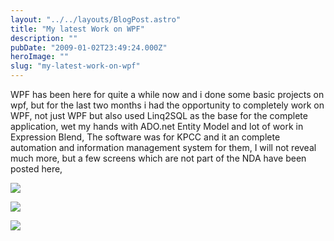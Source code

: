 ```yaml
---
layout: "../../layouts/BlogPost.astro"
title: "My latest Work on WPF"
description: ""
pubDate: "2009-01-02T23:49:24.000Z"
heroImage: ""
slug: "my-latest-work-on-wpf"
---
```


WPF has been here for quite a while now and i done some basic projects on wpf, but for the last two months i had the opportunity to completely work on WPF, not just WPF but also used Linq2SQL as the base for the complete application, wet my hands with ADO.net Entity Model and lot of work in Expression Blend,
The software was for KPCC and it an complete automation and information management system for them, I will not reveal much more, but a few screens which are not part of the NDA have been posted here, 

![](/content/images/2013/Dec/kpcc1_300x190.png)

![](/content/images/2013/Dec/kpcc2_300x190.png)

![](/content/images/2013/Dec/kpcc3_300x190.png)

